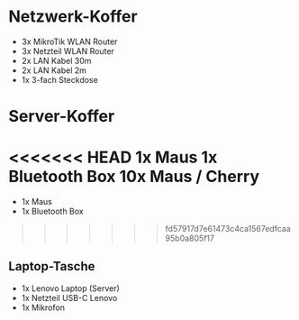 # Netzwerk-Koffer


- 3x MikroTik WLAN Router
- 3x Netzteil WLAN Router
- 2x LAN Kabel 30m
- 2x LAN Kabel 2m
- 1x 3-fach Steckdose

# Server-Koffer

<<<<<<< HEAD
1x Maus
1x Bluetooth Box
10x Maus / Cherry
=======
- 1x Maus
- 1x Bluetooth Box
>>>>>>> fd57917d7e61473c4ca1567edfcaa95b0a805f17

## Laptop-Tasche
- 1x Lenovo Laptop (Server)
- 1x Netzteil USB-C Lenovo
- 1x Mikrofon


